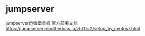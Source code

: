 # jumpserver
jumpserver运维堡垒机
官方部署文档
https://jumpserver.readthedocs.io/zh/1.5.2/setup_by_centos7.html
